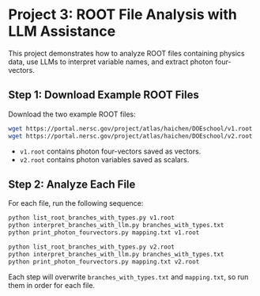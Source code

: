 # Project 3: ROOT File Analysis with LLM Assistance

This project demonstrates how to analyze ROOT files containing physics data, use LLMs to interpret variable names, and extract photon four-vectors.

## Step 1: Download Example ROOT Files

Download the two example ROOT files:

```bash
wget https://portal.nersc.gov/project/atlas/haichen/DOEschool/v1.root
wget https://portal.nersc.gov/project/atlas/haichen/DOEschool/v2.root
```

- `v1.root` contains photon four-vectors saved as vectors.
- `v2.root` contains photon variables saved as scalars.

## Step 2: Analyze Each File

For each file, run the following sequence:

```bash
python list_root_branches_with_types.py v1.root
python interpret_branches_with_llm.py branches_with_types.txt
python print_photon_fourvectors.py mapping.txt v1.root

python list_root_branches_with_types.py v2.root
python interpret_branches_with_llm.py branches_with_types.txt
python print_photon_fourvectors.py mapping.txt v2.root
```

Each step will overwrite `branches_with_types.txt` and `mapping.txt`, so run them in order for each file.
